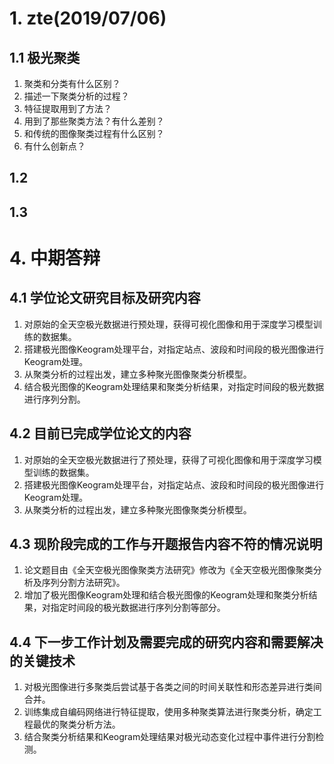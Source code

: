 # 1. zte(2019/07/06)
## 1.1 极光聚类
1. 聚类和分类有什么区别？
2. 描述一下聚类分析的过程？
3. 特征提取用到了方法？
4. 用到了那些聚类方法？有什么差别？
5. 和传统的图像聚类过程有什么区别？
6. 有什么创新点？

## 1.2
## 1.3



# 4. 中期答辩
## 4.1 学位论文研究目标及研究内容
1. 对原始的全天空极光数据进行预处理，获得可视化图像和用于深度学习模型训练的数据集。
2. 搭建极光图像Keogram处理平台，对指定站点、波段和时间段的极光图像进行Keogram处理。
3. 从聚类分析的过程出发，建立多种聚光图像聚类分析模型。
4. 结合极光图像的Keogram处理结果和聚类分析结果，对指定时间段的极光数据进行序列分割。

## 4.2 目前已完成学位论文的内容
1. 对原始的全天空极光数据进行了预处理，获得了可视化图像和用于深度学习模型训练的数据集。
2. 搭建极光图像Keogram处理平台，对指定站点、波段和时间段的极光图像进行Keogram处理。
3. 从聚类分析的过程出发，建立多种聚光图像聚类分析模型。

## 4.3 现阶段完成的工作与开题报告内容不符的情况说明
1. 论文题目由《全天空极光图像聚类方法研究》修改为《全天空极光图像聚类分析及序列分割方法研究》。
2. 增加了极光图像Keogram处理和结合极光图像的Keogram处理和聚类分析结果，对指定时间段的极光数据进行序列分割等部分。

## 4.4 下一步工作计划及需要完成的研究内容和需要解决的关键技术
1. 对极光图像进行多聚类后尝试基于各类之间的时间关联性和形态差异进行类间合并。
2. 训练集成自编码网络进行特征提取，使用多种聚类算法进行聚类分析，确定工程最优的聚类分析方法。
3. 结合聚类分析结果和Keogram处理结果对极光动态变化过程中事件进行分割检测。
